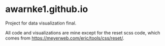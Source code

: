 # awarnke1.github.io

Project for data visualization final.

All code and visualizations are mine except for the reset scss code, which comes from https://meyerweb.com/eric/tools/css/reset/.